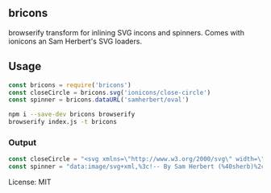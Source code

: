 bricons
---
browserify transform for inlining SVG incons and spinners.
Comes with ionicons an Sam Herbert's SVG loaders.

## Usage

``` js
const bricons = require('bricons')
const closeCircle = bricons.svg('ionicons/close-circle')
const spinner = bricons.dataURL('samherbert/oval')
```

``` sh
npm i --save-dev bricons browserify
browserify index.js -t bricons
```

### Output

``` js
const closeCircle = "<svg xmlns=\"http://www.w3.org/2000/svg\" width=\"512\" height=\"512\" viewBox=\"0 0 512 512\"><title>ionicons-v5-m</title><path d=\"M25 [...]"
const spinner = "data:image/svg+xml,%3c!-- By Sam Herbert (%40sherb)%2c for everyone. More %40 http://goo.gl/7AJzbL --%3e %3csvg width='38' height='38' viewBox='0 [...]"
```

License: MIT
